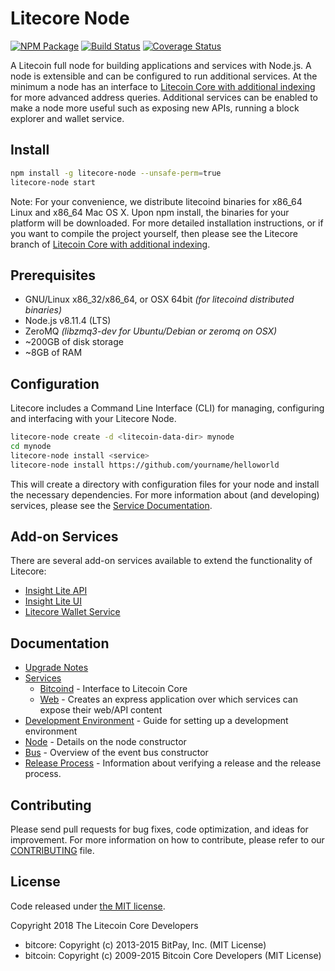 Litecore Node
============

[![NPM Package](https://img.shields.io/npm/v/litecore-node.svg?style=flat-square)](https://www.npmjs.org/package/litecore-node)
[![Build Status](https://img.shields.io/travis/litecoin-project/litecore-node.svg?branch=master&style=flat-square)](https://travis-ci.org/litecoin-project/litecore-node)
[![Coverage Status](https://img.shields.io/coveralls/litecoin-project/litecore-node.svg?style=flat-square)](https://coveralls.io/r/litecoin-project/litecore-node)

A Litecoin full node for building applications and services with Node.js. A node is extensible and can be configured to run additional services. At the minimum a node has an interface to [Litecoin Core with additional indexing](https://github.com/litecoin-project/litecore-litecoin) for more advanced address queries. Additional services can be enabled to make a node more useful such as exposing new APIs, running a block explorer and wallet service.

## Install

```bash
npm install -g litecore-node --unsafe-perm=true
litecore-node start
```

Note: For your convenience, we distribute litecoind binaries for x86_64 Linux and x86_64 Mac OS X. Upon npm install, the binaries for your platform will be downloaded. For more detailed installation instructions, or if you want to compile the project yourself, then please see the Litecore branch of [Litecoin Core with additional indexing](https://github.com/litecoin-project/litecore-litecoin).

## Prerequisites

- GNU/Linux x86_32/x86_64, or OSX 64bit *(for litecoind distributed binaries)*
- Node.js v8.11.4 (LTS)
- ZeroMQ *(libzmq3-dev for Ubuntu/Debian or zeromq on OSX)*
- ~200GB of disk storage
- ~8GB of RAM

## Configuration

Litecore includes a Command Line Interface (CLI) for managing, configuring and interfacing with your Litecore Node.

```bash
litecore-node create -d <litecoin-data-dir> mynode
cd mynode
litecore-node install <service>
litecore-node install https://github.com/yourname/helloworld
```

This will create a directory with configuration files for your node and install the necessary dependencies. For more information about (and developing) services, please see the [Service Documentation](docs/services.md).

## Add-on Services

There are several add-on services available to extend the functionality of Litecore:

- [Insight Lite API](https://github.com/litecoin-project/insight-lite-api)
- [Insight Lite UI](https://github.com/litecoin-project/insight-lite-ui)
- [Litecore Wallet Service](https://github.com/litecoin-project/litecore-wallet-service)

## Documentation

- [Upgrade Notes](docs/upgrade.md)
- [Services](docs/services.md)
  - [Bitcoind](docs/services/bitcoind.md) - Interface to Litecoin Core
  - [Web](docs/services/web.md) - Creates an express application over which services can expose their web/API content
- [Development Environment](docs/development.md) - Guide for setting up a development environment
- [Node](docs/node.md) - Details on the node constructor
- [Bus](docs/bus.md) - Overview of the event bus constructor
- [Release Process](docs/release.md) - Information about verifying a release and the release process.

## Contributing

Please send pull requests for bug fixes, code optimization, and ideas for improvement. For more information on how to contribute, please refer to our [CONTRIBUTING](https://github.com/litecoin-project/litecore/blob/master/CONTRIBUTING.md) file.

## License

Code released under [the MIT license](https://github.com/litecoin-project/litecore-node/blob/master/LICENSE).

Copyright 2018 The Litecoin Core Developers

- bitcore: Copyright (c) 2013-2015 BitPay, Inc. (MIT License)
- bitcoin: Copyright (c) 2009-2015 Bitcoin Core Developers (MIT License)
